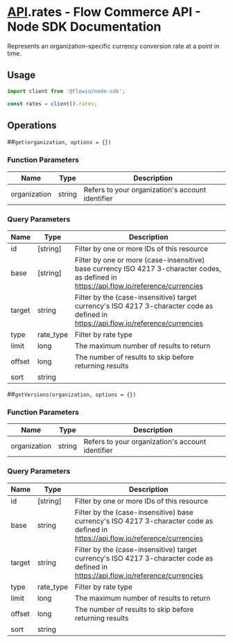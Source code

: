 # [API](README.md).rates - Flow Commerce API - Node SDK Documentation

Represents an organization-specific currency conversion rate at a point in time.

## Usage

```JavaScript
import client from '@flowio/node-sdk';

const rates = client().rates;
```

## Operations

##`get(organization, options = {})`

### Function Parameters

| Name  | Type | Description |
| ---- | ---- | ---- |
| organization | string | Refers to your organization&#x27;s account identifier |

### Query Parameters

| Name  | Type | Description |
| ---- | ---- | ---- |
| id | [string] | Filter by one or more IDs of this resource |
| base | [string] | Filter by one or more (case-insensitive) base currency ISO 4217 3-character codes, as defined in https://api.flow.io/reference/currencies |
| target | string | Filter by the (case-insensitive) target currency&#x27;s ISO 4217 3-character code as defined in https://api.flow.io/reference/currencies |
| type | rate_type | Filter by rate type |
| limit | long | The maximum number of results to return |
| offset | long | The number of results to skip before returning results |
| sort | string |  |

##`getVersions(organization, options = {})`

### Function Parameters

| Name  | Type | Description |
| ---- | ---- | ---- |
| organization | string | Refers to your organization&#x27;s account identifier |

### Query Parameters

| Name  | Type | Description |
| ---- | ---- | ---- |
| id | [string] | Filter by one or more IDs of this resource |
| base | string | Filter by the (case-insensitive) base currency&#x27;s ISO 4217 3-character code as defined in https://api.flow.io/reference/currencies |
| target | string | Filter by the (case-insensitive) target currency&#x27;s ISO 4217 3-character code as defined in https://api.flow.io/reference/currencies |
| type | rate_type | Filter by rate type |
| limit | long | The maximum number of results to return |
| offset | long | The number of results to skip before returning results |
| sort | string |  |

